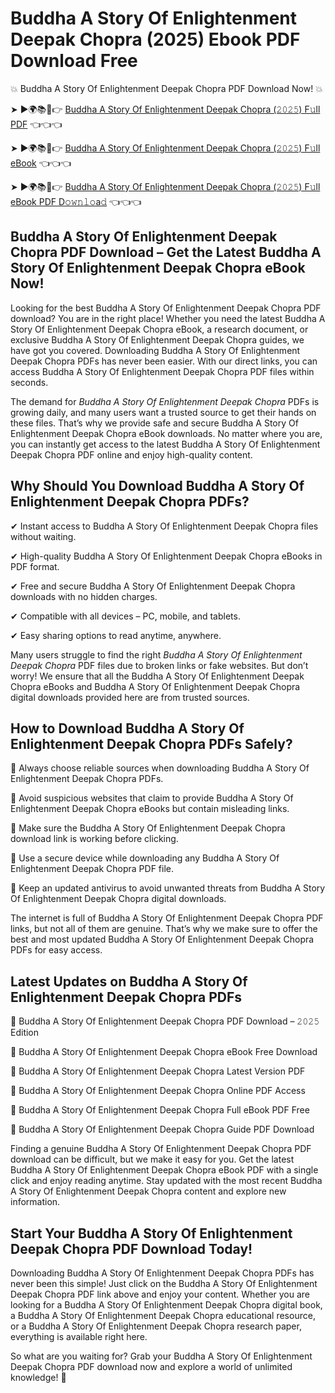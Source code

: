 # Buddha A Story Of Enlightenment Deepak Chopra (2025) Ebook PDF Download Free

💥 Buddha A Story Of Enlightenment Deepak Chopra PDF Download Now! 💥

➤ ►🌍📚📱👉 [Buddha A Story Of Enlightenment Deepak Chopra (𝟸𝟶𝟸𝟻) F𝚞ll PDF](https://getpdf.xyz/buddha-a-story-of-enlightenment-deepak-chopra) 👈👈👈


➤ ►🌍📚📱👉 [Buddha A Story Of Enlightenment Deepak Chopra (𝟸𝟶𝟸𝟻) F𝚞ll eBook](https://getpdf.xyz/buddha-a-story-of-enlightenment-deepak-chopra) 👈👈👈


➤ ►🌍📚📱👉 [Buddha A Story Of Enlightenment Deepak Chopra (𝟸𝟶𝟸𝟻) F𝚞ll eBook PDF D𝚘𝚠𝚗𝚕𝚘a𝚍](https://getpdf.xyz/buddha-a-story-of-enlightenment-deepak-chopra) 👈👈👈


## Buddha A Story Of Enlightenment Deepak Chopra PDF Download – Get the Latest Buddha A Story Of Enlightenment Deepak Chopra eBook Now!

Looking for the best Buddha A Story Of Enlightenment Deepak Chopra PDF download? You are in the right place! Whether you need the latest Buddha A Story Of Enlightenment Deepak Chopra eBook, a research document, or exclusive Buddha A Story Of Enlightenment Deepak Chopra guides, we have got you covered. Downloading Buddha A Story Of Enlightenment Deepak Chopra PDFs has never been easier. With our direct links, you can access Buddha A Story Of Enlightenment Deepak Chopra PDF files within seconds.

The demand for *Buddha A Story Of Enlightenment Deepak Chopra* PDFs is growing daily, and many users want a trusted source to get their hands on these files. That’s why we provide safe and secure Buddha A Story Of Enlightenment Deepak Chopra eBook downloads. No matter where you are, you can instantly get access to the latest Buddha A Story Of Enlightenment Deepak Chopra PDF online and enjoy high-quality content.

## Why Should You Download Buddha A Story Of Enlightenment Deepak Chopra PDFs?

✔ Instant access to Buddha A Story Of Enlightenment Deepak Chopra files without waiting.

✔ High-quality Buddha A Story Of Enlightenment Deepak Chopra eBooks in PDF format.

✔ Free and secure Buddha A Story Of Enlightenment Deepak Chopra downloads with no hidden charges.

✔ Compatible with all devices – PC, mobile, and tablets.

✔ Easy sharing options to read anytime, anywhere.

Many users struggle to find the right *Buddha A Story Of Enlightenment Deepak Chopra* PDF files due to broken links or fake websites. But don’t worry! We ensure that all the Buddha A Story Of Enlightenment Deepak Chopra eBooks and Buddha A Story Of Enlightenment Deepak Chopra digital downloads provided here are from trusted sources.

## How to Download Buddha A Story Of Enlightenment Deepak Chopra PDFs Safely?

📌 Always choose reliable sources when downloading Buddha A Story Of Enlightenment Deepak Chopra PDFs.

📌 Avoid suspicious websites that claim to provide Buddha A Story Of Enlightenment Deepak Chopra eBooks but contain misleading links.

📌 Make sure the Buddha A Story Of Enlightenment Deepak Chopra download link is working before clicking.

📌 Use a secure device while downloading any Buddha A Story Of Enlightenment Deepak Chopra PDF file.

📌 Keep an updated antivirus to avoid unwanted threats from Buddha A Story Of Enlightenment Deepak Chopra digital downloads.

The internet is full of Buddha A Story Of Enlightenment Deepak Chopra PDF links, but not all of them are genuine. That’s why we make sure to offer the best and most updated Buddha A Story Of Enlightenment Deepak Chopra PDFs for easy access.

## Latest Updates on Buddha A Story Of Enlightenment Deepak Chopra PDFs

🔹 Buddha A Story Of Enlightenment Deepak Chopra PDF Download – 𝟸𝟶𝟸𝟻 Edition

🔹 Buddha A Story Of Enlightenment Deepak Chopra eBook Free Download

🔹 Buddha A Story Of Enlightenment Deepak Chopra Latest Version PDF

🔹 Buddha A Story Of Enlightenment Deepak Chopra Online PDF Access

🔹 Buddha A Story Of Enlightenment Deepak Chopra Full eBook PDF Free

🔹 Buddha A Story Of Enlightenment Deepak Chopra Guide PDF Download

Finding a genuine Buddha A Story Of Enlightenment Deepak Chopra PDF download can be difficult, but we make it easy for you. Get the latest Buddha A Story Of Enlightenment Deepak Chopra eBook PDF with a single click and enjoy reading anytime. Stay updated with the most recent Buddha A Story Of Enlightenment Deepak Chopra content and explore new information.

## Start Your Buddha A Story Of Enlightenment Deepak Chopra PDF Download Today!

Downloading Buddha A Story Of Enlightenment Deepak Chopra PDFs has never been this simple! Just click on the Buddha A Story Of Enlightenment Deepak Chopra PDF link above and enjoy your content. Whether you are looking for a Buddha A Story Of Enlightenment Deepak Chopra digital book, a Buddha A Story Of Enlightenment Deepak Chopra educational resource, or a Buddha A Story Of Enlightenment Deepak Chopra research paper, everything is available right here.

So what are you waiting for? Grab your Buddha A Story Of Enlightenment Deepak Chopra PDF download now and explore a world of unlimited knowledge! 🚀